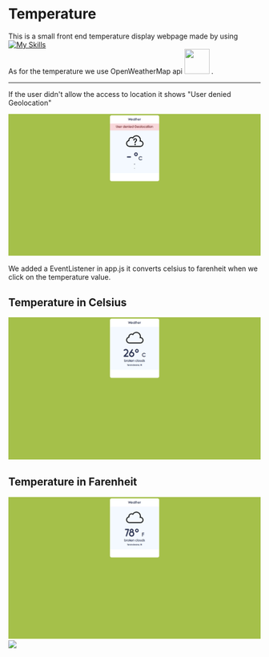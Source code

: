 # Temperature 
This is a small front end temperature display webpage made by using [![My Skills](https://skills.thijs.gg/icons?i=html,css,js)](https://skills.thijs.gg)<br>
As for the temperature we use OpenWeatherMap api <a href="https://openweathermap.org/api"><img src="https://openweathermap.org/themes/openweathermap/assets/img/mobile_app/android-app-top-banner.png" width=50 height=50></a> .<br>
______
If the user didn't allow the access to location it shows "User denied Geolocation"

<img src="screenshots/Screenshot (18).png" width =800>

We added a EventListener in app.js it converts celsius to farenheit when we click on the temperature value.

## Temperature in Celsius<br>
<img src="screenshots/Screenshot (16).png" width =800>

## Temperature in Farenheit<br>
<img src="screenshots/Screenshot (17).png" width=800>

<img src="https://media.giphy.com/media/6tHy8UAbv3zgs/giphy.gif">
 
